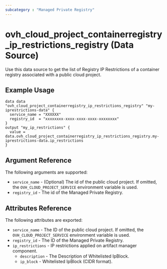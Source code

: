 ```yaml
---
subcategory : "Managed Private Registry"
---
```


# ovh_cloud_project_containerregistry_ip_restrictions_registry (Data Source)

Use this data source to get the list of Registry IP Restrictions of a container registry associated with a public cloud project.

## Example Usage

```hcl
data data "ovh_cloud_project_containerregistry_ip_restrictions_registry" "my-iprestrictions-data" { 
  service_name = "XXXXXX"
  registry_id  = "xxxxxxxx-xxxx-xxxx-xxxx-xxxxxxxx"
}
output "my_ip_restrictions" {
  value = data.ovh_cloud_project_containerregistry_ip_restrictions_registry.my-iprestrictions-data.ip_restrictions
}
```

## Argument Reference

The following arguments are supported:

* `service_name` - (Optional) The id of the public cloud project. If omitted, the `OVH_CLOUD_PROJECT_SERVICE` environment variable is used.
* `registry_id` - The id of the Managed Private Registry.

## Attributes Reference

The following attributes are exported:

* `service_name` - The ID of the public cloud project. If omitted, the `OVH_CLOUD_PROJECT_SERVICE` environment variable is used.
* `registry_id` - The ID of the Managed Private Registry.
* `ip_restrictions` - IP restrictions applied on artifact manager component.
    * `description` - The Description of Whitelisted IpBlock.
    * `ip_block` - Whitelisted IpBlock (CIDR format).